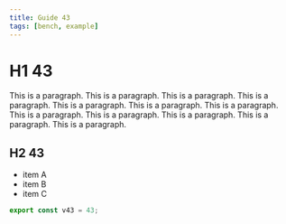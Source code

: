 ```yaml
---
title: Guide 43
tags: [bench, example]
---
```


# H1 43

This is a paragraph. This is a paragraph. This is a paragraph. This is a paragraph. This is a paragraph. This is a paragraph. This is a paragraph. This is a paragraph. This is a paragraph. This is a paragraph. This is a paragraph. This is a paragraph. 

## H2 43

- item A
- item B
- item C

```ts
export const v43 = 43;
```